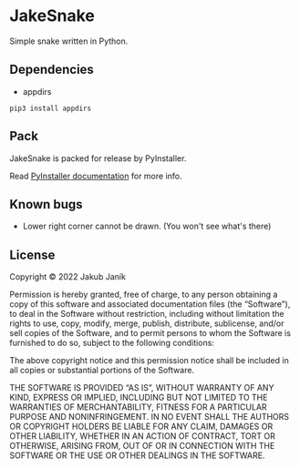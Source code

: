 # JakeSnake

Simple snake written in Python.

## Dependencies

- appdirs  
```
pip3 install appdirs
```

## Pack

JakeSnake is packed for release by PyInstaller.

Read [PyInstaller documentation](https://pyinstaller.org/en/stable/usage.html) for more info.

## Known bugs

- Lower right corner cannot be drawn. (You won't see what's there)

## License

Copyright © 2022 Jakub Janík
	
Permission is hereby granted, free of charge, to any person obtaining a copy of this software and associated documentation files (the “Software”), to deal in the Software without restriction, including without limitation the rights to use, copy, modify, merge, publish, distribute, sublicense, and/or sell copies of the Software, and to permit persons to whom the Software is furnished to do so, subject to the following conditions:

The above copyright notice and this permission notice shall be included in all copies or substantial portions of the Software.

THE SOFTWARE IS PROVIDED “AS IS”, WITHOUT WARRANTY OF ANY KIND, EXPRESS OR IMPLIED, INCLUDING BUT NOT LIMITED TO THE WARRANTIES OF MERCHANTABILITY, FITNESS FOR A PARTICULAR PURPOSE AND NONINFRINGEMENT. IN NO EVENT SHALL THE AUTHORS OR COPYRIGHT HOLDERS BE LIABLE FOR ANY CLAIM, DAMAGES OR OTHER LIABILITY, WHETHER IN AN ACTION OF CONTRACT, TORT OR OTHERWISE, ARISING FROM, OUT OF OR IN CONNECTION WITH THE SOFTWARE OR THE USE OR OTHER DEALINGS IN THE SOFTWARE.
